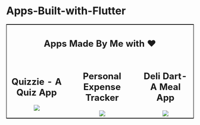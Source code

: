 <h1> Apps-Built-with-Flutter</h1>

<table style="border:1px solid black">
    <tbody>
        <tr>
            <td colspan="3"><div align="center"><h2>Apps Made By Me with ❤️</h2></div></td>
        </tr>
    <tr>
        <td style="text-align:center"><div align="center"><h2>Quizzie - A Quiz App </h2> <img src="https://media.giphy.com/media/8dECHQExOShdD3gyFe/giphy.gif" /></div></td>
        <td style="text-align:center"><div align="center"><h2>Personal Expense Tracker</h2> <img src="https://media.giphy.com/media/2xcsDEa6LLR8Pvpl3d/giphy.gif" /></div></td>
        <td style="text-align:center"><div align="center"><h2>Deli Dart- A Meal App</h2> <img src="https://media.giphy.com/media/rf8j2qH1DyOhBjY35L/giphy.gif"/></div></td>
    </tr>
    </tbody>
</table>
